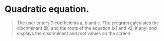 # Quadratic equation. 

> The user enters 3 coefficients a, b and c. The program calculates the discriminant (D) and the roots of the equation (x1 and x2, if any) and displays the discriminant and root values on the screen.
